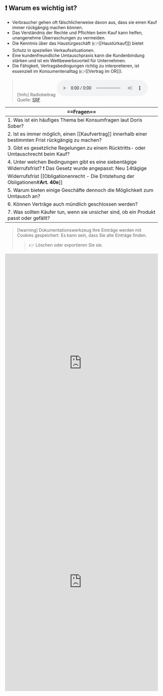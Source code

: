 ## ❗ Warum es wichtig ist?
- Verbraucher gehen oft fälschlicherweise davon aus, dass sie einen Kauf immer rückgängig machen können.
- Das Verständnis der Rechte und Pflichten beim Kauf kann helfen, unangenehme Überraschungen zu vermeiden.
- Die Kenntnis über das Haustürgeschäft (👉[[Haustürkauf]]) bietet Schutz in speziellen Verkaufssituationen.
- Eine kundenfreundliche Umtauschpraxis kann die Kundenbindung stärken und ist ein Wettbewerbsvorteil für Unternehmen.
- Die Fähigkeit, Vertragsbedingungen richtig zu interpretieren, ist essenziell im Konsumentenalltag (👉[[Vertrag im OR]]).

>[!info] Radiobeitrag
><audio controls><source src="https://srfaudio-a.akamaihd.net/delivery/world/a73b329e-9536-44cd-824d-e74fabdd1703.mp3"></audio>
>Quelle: [SRF](https://www.srf.ch/play/embed?urn=urn:srf:audio:7c587ffc-c728-4bf4-b541-f9d900e73c10)

| ==Fragen==                                                                                                                                                                                            |
| ----------------------------------------------------------------------------------------------------------------------------------------------------------------------------------------------------- |
| 1. Was ist ein häufiges Thema bei Konsumfragen laut Doris Sober?                                                                                                                                      |
| 2. Ist es immer möglich, einen [[Kaufvertrag]] innerhalb einer bestimmten Frist rückgängig zu machen?                                                                                                 |
| 3. Gibt es gesetzliche Regelungen zu einem Rücktritts- oder Umtauschrecht beim Kauf?                                                                                                                  |
| 4. Unter welchen Bedingungen gibt es eine siebentägige Widerrufsfrist? ❗ Das Gesetz wurde angepasst: Neu 14tägige Widerrufsfrist [[Obligationenrecht - Die Entstehung der Obligationen#**Art. 40e**]] |
| 5. Warum bieten einige Geschäfte dennoch die Möglichkeit zum Umtausch an?                                                                                                                             |
| 6. Können Verträge auch mündlich geschlossen werden?                                                                                                                                                  |
| 7. Was sollten Käufer tun, wenn sie unsicher sind, ob ein Produkt passt oder gefällt?                                                                                                                 |
>[!warning] Dokumentationswerkzeug 
>Ihre Einträge werden mit Cookies gespeichert. Es kann sein, dass Sie alte Einträge finden. 
>>👉 Löschen oder exportieren Sie sie.
<iframe src="https://app.Lumi.education/api/v1/run/dw_E7K/embed" width="100%" height="720" frameborder="0" allowfullscreen="allowfullscreen" allow="geolocation *; microphone *; camera *; midi *; encrypted-media *"></iframe>



<iframe src="https://app.Lumi.education/api/v1/run/m8rsbE/embed" width="100%" height="720" frameborder="0" allowfullscreen="allowfullscreen" allow="geolocation *; microphone *; camera *; midi *; encrypted-media *"></iframe><script src="https://app.Lumi.education/api/v1/h5p/core/js/h5p-resizer.js" charset="UTF-8" />

---
[[Recht/Rückgaberecht/1. Kontext]]
[[Recht/Rückgaberecht/3. Weiterführende Aufträge]]